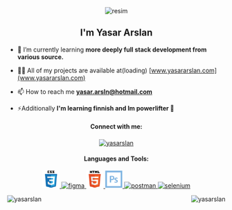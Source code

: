 <div align="center" ><img width="350px" src="https://rishavanand.github.io/static/images/greetings.gif" alt="resim" /></div>

<h2 align="center">I'm Yasar Arslan</h2>
<!--<h4 align="center">A life dedicated to the Full Stack</h4>--!>

- 🌱 I’m currently learning **more deeply full stack development from various source.**

- 👨‍💻 All of my projects are available at(loading) [www.yasararslan.com](www.yasararslan.com)

- 📫 How to reach me **yasar.arsln@hotmail.com**

- ⚡Additionally **I'm learning finnish and Im powerlifter 💪**

<h4 align="center">Connect with me:</h4>
<p align="center">
<a href="https://linkedin.com/in/yasarslan" target="blank"><img align="center" src="https://raw.githubusercontent.com/rahuldkjain/github-profile-readme-generator/master/src/images/icons/Social/linked-in-alt.svg" alt="yasarslan" height="30" width="40" /></a>
</p>

<h4 align="center">Languages and Tools:</h4>
<p align="center"> <a href="https://www.w3schools.com/css/" target="_blank" rel="noreferrer"> <img src="https://raw.githubusercontent.com/devicons/devicon/master/icons/css3/css3-original-wordmark.svg" alt="css3" width="40" height="40"/> </a> <a href="https://www.figma.com/" target="_blank" rel="noreferrer"> <img src="https://www.vectorlogo.zone/logos/figma/figma-icon.svg" alt="figma" width="40" height="40"/> </a> <a href="https://www.w3.org/html/" target="_blank" rel="noreferrer"> <img src="https://raw.githubusercontent.com/devicons/devicon/master/icons/html5/html5-original-wordmark.svg" alt="html5" width="40" height="40"/> </a> <a href="https://www.photoshop.com/en" target="_blank" rel="noreferrer"> <img src="https://raw.githubusercontent.com/devicons/devicon/master/icons/photoshop/photoshop-line.svg" alt="photoshop" width="40" height="40"/> </a> <a href="https://postman.com" target="_blank" rel="noreferrer"> <img src="https://www.vectorlogo.zone/logos/getpostman/getpostman-icon.svg" alt="postman" width="40" height="40"/> </a> <a href="https://www.selenium.dev" target="_blank" rel="noreferrer"> <img src="https://raw.githubusercontent.com/detain/svg-logos/780f25886640cef088af994181646db2f6b1a3f8/svg/selenium-logo.svg" alt="selenium" width="40" height="40"/> </a> </p>

<p><img align="left" src="https://github-readme-stats.vercel.app/api/top-langs?username=yasarslan&show_icons=true&locale=en&layout=compact" alt="yasarslan" /></p>

<p>&nbsp;<img align="right" src="https://github-readme-stats.vercel.app/api?username=yasarslan&show_icons=true&locale=en" alt="yasarslan" /></p>
